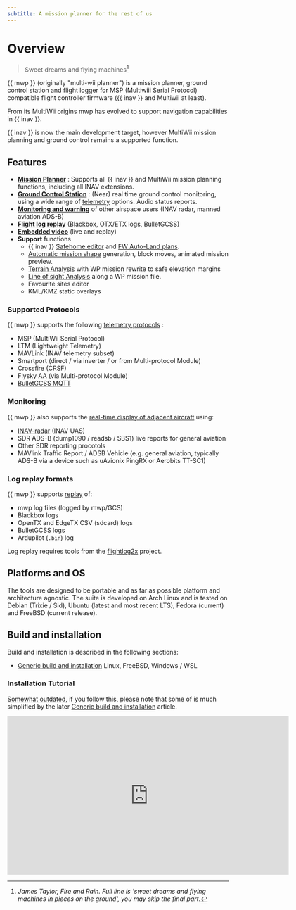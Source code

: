 ```yaml
---
subtitle: A mission planner for the rest of us
---
```


# Overview

> Sweet dreams and flying machines[^1]

[^1]: *James Taylor, Fire and Rain. Full line is 'sweet dreams and flying machines in pieces on the ground', you may skip the final part*.

{{ mwp }} (originally "multi-wii planner") is a mission planner, ground control station and flight logger for MSP (Multiwiii Serial Protocol) compatible flight controller firmware ({{ inav }} and Multiwii at least).

From its MultiWii origins mwp has evolved to support navigation capabilities in {{ inav }}.

{{ inav }} is now the main development target, however MultiWii mission planning and ground control remains a supported function.

## Features

* [**Mission Planner**](mission-editor.md) : Supports all {{ inav }} and MultiWii mission planning functions, including all INAV extensions.
* [**Ground Control Station**](gcs-features.md) : (Near) real time ground control monitoring, using a wide range of [telemetry](#supported-protocols) options. Audio status reports.
* [**Monitoring and warning**](mwp-Radar-View.md) of other airspace users (INAV radar, manned aviation ADS-B)
* [**Flight log replay**](replay-tools.md)  (Blackbox, OTX/ETX logs, BulletGCSS)
* [**Embedded video**](mwp_video_player.md) (live and replay)
* **Support** functions
    * {{ inav }} [Safehome editor](mwp-safehomes-editor.md) and [FW Auto-Land plans](mwp-safehomes-editor.md).
    * [Automatic mission shape](mission-editor.md#add-shape) generation, block moves, animated mission preview.
    * [Terrain Analysis](Mission-Elevation-Plot-and-Terrain-Analysis.md) with WP mission rewrite to safe elevation margins
    * [Line of sight Analysis](mwp-los-tool.md) along a WP mission file.
    * Favourite sites editor
    * KML/KMZ static overlays

### Supported Protocols

{{ mwp }} supports the following [telemetry protocols](mwp-multi-procotol.md) :

* MSP (MultiWii Serial Protocol)
* LTM (Lightweight Telemetry)
* MAVLink (INAV telemetry subset)
* Smartport (direct /  via inverter / or from Multi-protocol Module)
* Crossfire (CRSF)
* Flysky AA (via Multi-protocol Module)
* [BulletGCSS MQTT](https://github.com/stronnag/mwptools/wiki/mqtt---bulletgcss-telemetry)

### Monitoring

{{ mwp }} also supports the [real-time display of adjacent aircraft](mwp-Radar-View.md) using:

* [INAV-radar](https://github.com/OlivierC-FR/ESP32-INAV-Radar/) (INAV UAS)
* SDR ADS-B (dump1090 / readsb / SBS1) live reports for general aviation
* Other SDR reporting procotols
* MAVlink Traffic Report / ADSB Vehicle (e.g. general aviation, typically ADS-B via a device such as uAvionix PingRX or Aerobits TT-SC1)

### Log replay formats

{{ mwp }} supports [replay](replay-tools.md) of:

* mwp log files (logged by mwp/GCS)
* Blackbox logs
* OpenTX and EdgeTX CSV (sdcard) logs
* BulletGCSS logs
* Ardupilot (`.bin`) log

Log replay requires tools from the [flightlog2x](https://github.com/stronnag/bbl2kml) project.

## Platforms and OS

The tools are designed to be portable and as far as possible platform and architecture agnostic. The suite is developed on Arch Linux and is tested on Debian (Trixie / Sid), Ubuntu (latest and most recent LTS), Fedora (current)  and FreeBSD (current release).

## Build and installation

Build and installation is described in the following sections:

* [Generic build and installation](Building-with-meson-and-ninja.md) Linux, FreeBSD, Windows / WSL

### Installation Tutorial

[Somewhat outdated](https://vimeo.com/256052320), if you follow this, please note that some of is much simplified by the later  [Generic build and installation](Building-with-meson-and-ninja.md) article.

<iframe src="https://player.vimeo.com/video/256052320?h=83d47b048d"  width="640" height="360" frameborder="0" allow="autoplay; fullscreen;  picture-in-picture" allowfullscreen></iframe>
